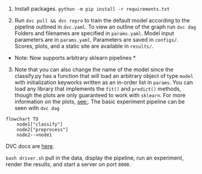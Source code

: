 1. Install packages. `python -m pip install -r requirements.txt`

2. Run `dvc pull && dvc repro` to train the default model according to the pipeline outlined in `dvc.yaml`. To view an outline of the graph run `dvc dag`
Folders and filenames are specified in `params.yaml`. Model input parameters are in `params.yaml`. Parameters are saved in `configs/`. Scores, plots, and a static site are available in `results/`. 

* Note: Now supports arbitrary sklearn pipelines *


3. Note that you can also change the name of the model since the classify.py has a function that will load an arbitrary object of type `model` with initialization keyworks written as an in-order list in `params`. You can load any library that implements the `fit()` and `predict()` methods, though the plots are only guaranteed to work with `sklearn`. For more information on the plots, [see:](https://www.scikit-yb.org/en/latest/api/contrib/wrapper.html). 
The basic experiment pipeline can be seen with
```dvc dag```
```mermaid
flowchart TD
	node1["classify"]
	node2["preprocess"]
	node2-->node1
```
DVC docs are [here](dvc.org/doc). 


```bash driver.sh``` pull in the data, display the pipeline, run an experiment, render the results, and start a server on port `8000`.
